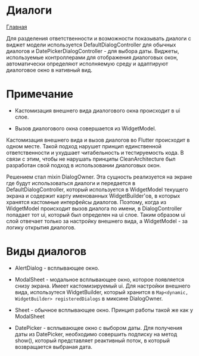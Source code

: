# Диалоги 

[Главная](../main.md)

Для разделения ответственности и возможности показывать диалоги с виджет модели используется DefaultDialogController для обычных диалогов и
DatePickerDialogController - для выбора даты. Виджеты, используемые контроллерами для отображения диалоговых окон,
автоматически определяют исполняемую среду и адаптируют диалоговое окно в нативный вид.

# Примечание

- Кастомизация внешнего вида диалогового окна происходит в ui слое.

- Вызов диалогового окна совершается из WidgetModel.

Кастомизация внешнего вида и вызов диалогов во Flutter происходит в одном месте. Такой подход
нарушет принцип единственной ответственности и ухудшает читабельность и тестируемость кода.
В связи с этим, чтобы не нарушать принципы CleanArchitecture был разработан свой подход в использовании диалоговых окон.

Решением стал mixin DialogOwner. Эта сущность реализуется на экране где будут использоваться диалоги и
передается в DefaultDialogController, который используется в WidgetModel текущего экрана и содержит карту именованных WidgetBuilder'ов,
в которых хранятся кастомные интерфейсы диалогов. Поэтому, когда из WidgetModel происходит вызов диалога по имени,
в DialogController попадает тот ui, который был определен на ui слое. Таким образом ui слой отвечает только за настройку внешнего вида,
а WidgetModel - за логику открытия диалогов.

# Виды диалогов

- AlertDialog - всплывающее окно. 

- ModalSheet - модальное всплывающее окно, которое появляется снизу экрана.
    Имеет кастомизируемый ui. Для настройки внешнего вида, использутеся WidgetBuilder,
    который хранится в ```Map<dynamic, WidgetBuilder> registeredDialogs``` в миксине DialogOwner.
    
- Sheet - обычное всплывающее окно. Принцип работы такой же как у ModalSheet

- DatePicker - всплывающее окно с выбором даты. Для получения даты из DatePicker, необходимо
    совершить подписку на метод show(), который представляет реактивный поток, в который возвращается
    выбраная дата.